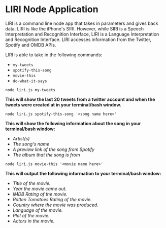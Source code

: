 # LIRI Node Application
LIRI is a command line node app that takes in parameters and gives back data. LIRI is like the iPhone's SIRI. However, while SIRI is a Speech Interpretation and Recognition Interface, LIRI is a Language Interpretation and Recognition Interface. LIRI accesses information from the Twitter, Spotify and OMDB APIs.

LIRI is able to take in the following commands:
* `my-tweets`
* `spotify-this-song`
* `movie-this`
* `do-what-it-says`


`node liri.js my-tweets`

__This will show the last 20 tweets from a twitter account and when the tweets were created at in your terminal/bash window.__


`node liri.js spotify-this-song '<song name here>'`

__This will show the following information about the song in your terminal/bash window:__
* _Artist(s)_
* _The song's name_
* _A preview link of the song from Spotify_
* _The album that the song is from_


`node liri.js movie-this '<movie name here>'`

__This will output the following information to your terminal/bash window:__
* _Title of the movie._
* _Year the movie came out._
* _IMDB Rating of the movie._
* _Rotten Tomatoes Rating of the movie._
* _Country where the movie was produced._
* _Language of the movie._
* _Plot of the movie._
* _Actors in the movie._